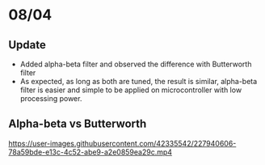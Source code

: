 # 08/04

## Update
- Added alpha-beta filter and observed the difference with Butterworth filter
- As expected, as long as both are tuned, the result is similar, alpha-beta filter is easier and simple to be applied on microcontroller with low processing power.

## Alpha-beta vs Butterworth
https://user-images.githubusercontent.com/42335542/227940606-78a59bde-e13c-4c52-abe9-a2e0859ea29c.mp4